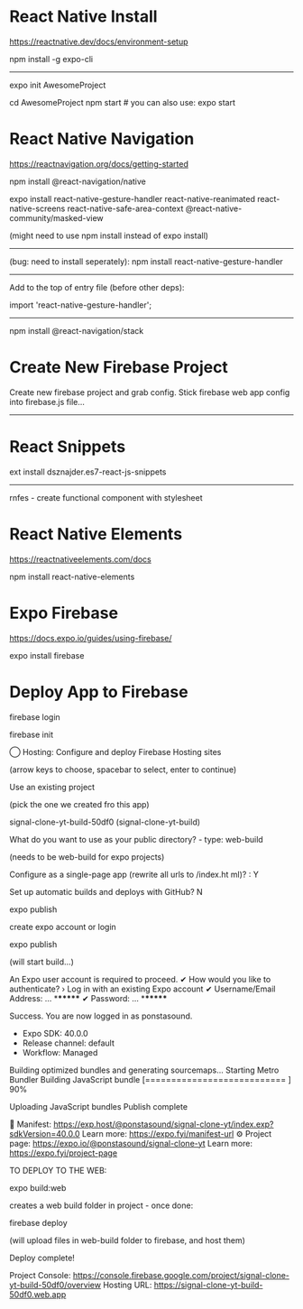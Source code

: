 # React Native Install

https://reactnative.dev/docs/environment-setup

npm install -g expo-cli

---

expo init AwesomeProject

cd AwesomeProject
npm start # you can also use: expo start

# React Native Navigation

https://reactnavigation.org/docs/getting-started

npm install @react-navigation/native

expo install react-native-gesture-handler react-native-reanimated react-native-screens react-native-safe-area-context @react-native-community/masked-view

(might need to use npm install instead of expo install)

---

(bug: need to install seperately):
npm install react-native-gesture-handler

---

Add to the top of entry file (before other deps):

import 'react-native-gesture-handler';

---

npm install @react-navigation/stack

# Create New Firebase Project

Create new firebase project and grab config.
Stick firebase web app config into firebase.js file...

---

# React Snippets

ext install dsznajder.es7-react-js-snippets

---

rnfes - create functional component with stylesheet

# React Native Elements

https://reactnativeelements.com/docs

npm install react-native-elements

# Expo Firebase

https://docs.expo.io/guides/using-firebase/

expo install firebase

# Deploy App to Firebase

firebase login

firebase init

◯ Hosting: Configure and deploy Firebase Hosting sites

(arrow keys to choose, spacebar to select, enter to continue)

Use an existing project

(pick the one we created fro this app)

signal-clone-yt-build-50df0 (signal-clone-yt-build)

What do you want to use as your public directory? - type: web-build

(needs to be web-build for expo projects)

Configure as a single-page app (rewrite all urls to /index.ht
ml)? : Y

Set up automatic builds and deploys with GitHub? N

expo publish

create expo account or login

expo publish

(will start build...)

An Expo user account is required to proceed.
✔ How would you like to authenticate? › Log in with an existing Expo account
✔ Username/Email Address: … \***\*\*\*\*\***
✔ Password: … \***\*\*\*\*\***

Success. You are now logged in as ponstasound.

- Expo SDK: 40.0.0
- Release channel: default
- Workflow: Managed

Building optimized bundles and generating sourcemaps...
Starting Metro Bundler
Building JavaScript bundle [=========================== ] 90%

Uploading JavaScript bundles
Publish complete

📝 Manifest: https://exp.host/@ponstasound/signal-clone-yt/index.exp?sdkVersion=40.0.0 Learn more: https://expo.fyi/manifest-url
⚙️ Project page: https://expo.io/@ponstasound/signal-clone-yt Learn more: https://expo.fyi/project-page

TO DEPLOY TO THE WEB:

expo build:web

creates a web build folder in project - once done:

firebase deploy

(will upload files in web-build folder to firebase, and host them)

Deploy complete!

Project Console: https://console.firebase.google.com/project/signal-clone-yt-build-50df0/overview
Hosting URL: https://signal-clone-yt-build-50df0.web.app
